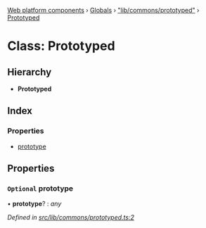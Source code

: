 [Web platform components](../README.md) › [Globals](../globals.md) › ["lib/commons/prototyped"](../modules/_lib_commons_prototyped_.md) › [Prototyped](_lib_commons_prototyped_.prototyped.md)

# Class: Prototyped

## Hierarchy

* **Prototyped**

## Index

### Properties

* [prototype](_lib_commons_prototyped_.prototyped.md#optional-prototype)

## Properties

### `Optional` prototype

• **prototype**? : *any*

*Defined in [src/lib/commons/prototyped.ts:2](https://github.com/nodulusteam/methodus.dev/blob/0650919/modules/platform/platform-web/src/lib/commons/prototyped.ts#L2)*
